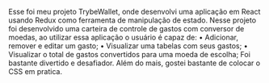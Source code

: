 Esse foi meu projeto TrybeWallet, onde desenvolvi uma aplicação em React usando Redux como ferramenta de manipulação de estado. Nesse projeto foi desenvolvido uma carteira de controle de gastos com conversor de moedas, ao utilizar essa aplicação o usuário é capaz de:
 • Adicionar, remover e editar um gasto;
 • Visualizar uma tabelas com seus gastos;
 • Visualizar o total de gastos convertidos para uma moeda de escolha;
Foi bastante divertido e desafiador. Além do mais, gostei bastante de colocar o CSS em pratica.